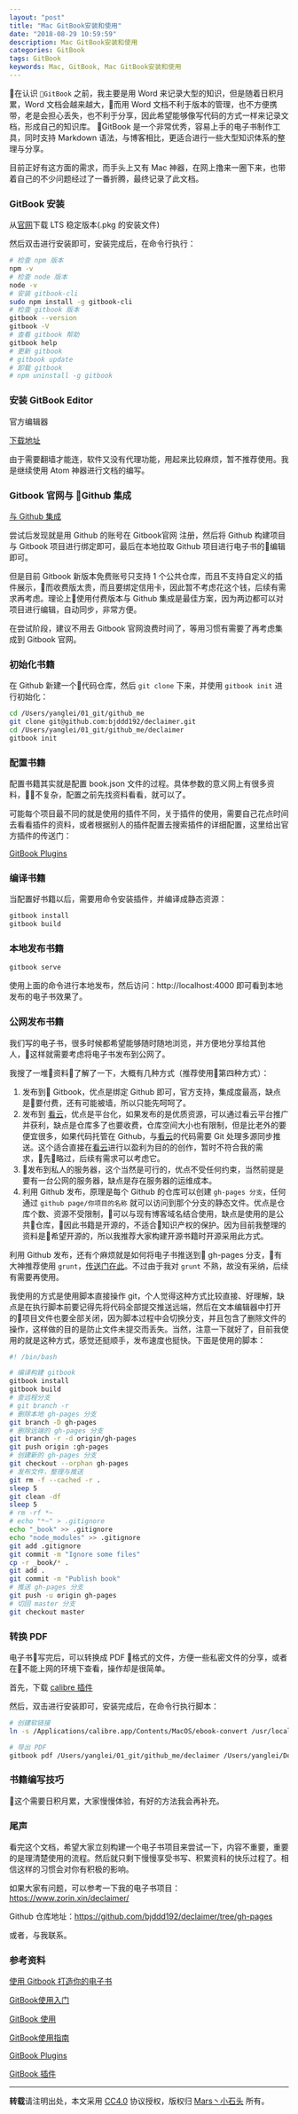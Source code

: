 ```yaml
---
layout: "post"
title: "Mac GitBook安装和使用"
date: "2018-08-29 10:59:59"
description: Mac GitBook安装和使用
categories: GitBook
tags: GitBook
keywords: Mac, GitBook, Mac GitBook安装和使用
---
```


在认识 `GitBook` 之前，我主要是用 Word 来记录大型的知识，但是随着日积月累，Word 文档会越来越大，而用 Word 文档不利于版本的管理，也不方便携带，老是会担心丢失，也不利于分享，因此希望能够像写代码的方式一样来记录文档，形成自己的知识库。

GitBook 是一个非常优秀，容易上手的电子书制作工具，同时支持 Markdown 语法，与博客相比，更适合进行一些大型知识体系的整理与分享。

目前正好有这方面的需求，而手头上又有 Mac 神器，在网上撸来一圈下来，也带着自己的不少问题经过了一番折腾，最终记录了此文档。




### GitBook 安装

从[官网](https://nodejs.org/en/download/)下载 LTS 稳定版本(.pkg 的安装文件)

然后双击进行安装即可，安装完成后，在命令行执行：

```sh
# 检查 npm 版本
npm -v
# 检查 node 版本
node -v
# 安装 gitbook-cli
sudo npm install -g gitbook-cli
# 检查 gitbook 版本
gitbook --version
gitbook -V
# 查看 gitbook 帮助
gitbook help
# 更新 gitbook
# gitbook update
# 卸载 gitbook
# npm uninstall -g gitbook
```

### 安装 GitBook Editor

官方编辑器

[下载地址](https://legacy.gitbook.com/editor)

由于需要翻墙才能连，软件又没有代理功能，用起来比较麻烦，暂不推荐使用。我是继续使用 Atom 神器进行文档的编写。

### Gitbook 官网与 Github 集成

[与 Github 集成](https://docs.gitbook.com/integrations/github)

尝试后发现就是用 Github 的账号在 Gitbook官网 注册，然后将 Github 构建项目与 Gitbook 项目进行绑定即可，最后在本地拉取 Github 项目进行电子书的编辑即可。

但是目前 Gitbook 新版本免费账号只支持 1 个公共仓库，而且不支持自定义的插件展示，而收费版太贵，而且要绑定信用卡，因此暂不考虑花这个钱，后续有需求再考虑。理论上使用付费版本与 Github 集成是最佳方案，因为两边都可以对项目进行编辑，自动同步，非常方便。

在尝试阶段，建议不用去 Gitbook 官网浪费时间了，等用习惯有需要了再考虑集成到 Gitbook 官网。

### 初始化书籍

在 Github 新建一个代码仓库，然后 `git clone` 下来，并使用 `gitbook init` 进行初始化：

```sh
cd /Users/yanglei/01_git/github_me
git clone git@github.com:bjddd192/declaimer.git
cd /Users/yanglei/01_git/github_me/declaimer
gitbook init
```

### 配置书籍

配置书籍其实就是配置 book.json 文件的过程。具体参数的意义网上有很多资料，不复杂，配置之前先找资料看看，就可以了。

可能每个项目最不同的就是使用的插件不同，关于插件的使用，需要自己花点时间去看看插件的资料，或者根据别人的插件配置去搜索插件的详细配置，这里给出官方插件的传送门：

[GitBook Plugins](https://plugins.gitbook.com)

### 编译书籍

当配置好书籍以后，需要用命令安装插件，并编译成静态资源：

```sh
gitbook install
gitbook build
```

### 本地发布书籍

```sh
gitbook serve
```

使用上面的命令进行本地发布，然后访问：http://localhost:4000 即可看到本地发布的电子书效果了。

### 公网发布书籍

我们写的电子书，很多时候都希望能够随时随地浏览，并方便地分享给其他人，这样就需要考虑将电子书发布到公网了。

我搜了一堆资料了解了一下，大概有几种方式（推荐使用第四种方式）：

1. 发布到 Gitbook，优点是绑定 Github 即可，官方支持，集成度最高，缺点是要付费，还有可能被墙，所以只能先呵呵了。
2. 发布到 [看云](https://www.kancloud.cn/)，优点是平台化，如果发布的是优质资源，可以通过看云平台推广并获利，缺点是仓库多了也要收费，仓库空间大小也有限制，但是比老外的要便宜很多，如果代码托管在 Github，与[看云](https://www.kancloud.cn/)的代码需要 Git 处理多源同步推送。这个适合直接在[看云](https://www.kancloud.cn/)进行以盈利为目的的创作，暂时不符合我的需求，先略过，后续有需求可以考虑它。
3. 发布到私人的服务器，这个当然是可行的，优点不受任何约束，当然前提是要有一台公网的服务器，缺点是存在服务器的运维成本。
4. 利用 Github 发布，原理是每个 Github 的仓库可以创建 `gh-pages 分支`，任何通过 `github page/你项目的名称` 就可以访问到那个分支的静态文件。优点是仓库个数、资源不受限制，可以与现有博客域名结合使用，缺点是使用的是公共仓库，因此书籍是开源的，不适合知识产权的保护。因为目前我整理的资料是希望开源的，所以我推荐大家构建开源书籍时开源采用此方式。

利用 Github 发布，还有个麻烦就是如何将电子书推送到 gh-pages 分支，有大神推荐使用 `grunt`，[传送门在此](https://skyao.io/learning-gitbook/publish/github.html)。不过由于我对 `grunt` 不熟，故没有采纳，后续有需要再使用。

我使用的方式是使用脚本直接操作 git，个人觉得这种方式比较直接、好理解，缺点是在执行脚本前要记得先将代码全部提交推送远端，然后在文本编辑器中打开的项目文件也要全部关闭，因为脚本过程中会切换分支，并且包含了删除文件的操作，这样做的目的是防止文件未提交而丢失。当然，注意一下就好了，目前我使用的就是这种方式，感觉还挺顺手，发布速度也挺快。下面是使用的脚本：

```sh
#! /bin/bash

# 编译构建 gitbook
gitbook install
gitbook build
# 查远程分支
# git branch -r
# 删除本地 gh-pages 分支
git branch -D gh-pages
# 删除远端的 gh-pages 分支
git branch -r -d origin/gh-pages
git push origin :gh-pages
# 创建新的 gh-pages 分支
git checkout --orphan gh-pages
# 发布文件，整理与推送
git rm -f --cached -r .
sleep 5
git clean -df
sleep 5
# rm -rf *~
# echo "*~" > .gitignore
echo "_book" >> .gitignore
echo "node_modules" >> .gitignore
git add .gitignore
git commit -m "Ignore some files"
cp -r _book/* .
git add .
git commit -m "Publish book"
# 推送 gh-pages 分支
git push -u origin gh-pages
# 切回 master 分支
git checkout master
```

### 转换 PDF

电子书写完后，可以转换成 PDF 格式的文件，方便一些私密文件的分享，或者在不能上网的环境下查看，操作却是很简单。

首先，下载 [calibre 插件](https://calibre-ebook.com/download_osx)

然后，双击进行安装即可，安装完成后，在命令行执行脚本：

```sh
# 创建软链接
ln -s /Applications/calibre.app/Contents/MacOS/ebook-convert /usr/local/bin

# 导出 PDF
gitbook pdf /Users/yanglei/01_git/github_me/declaimer /Users/yanglei/Downloads/declaimer.pdf
```

### 书籍编写技巧

这个需要日积月累，大家慢慢体验，有好的方法我会再补充。

### 尾声

看完这个文档，希望大家立刻构建一个电子书项目来尝试一下，内容不重要，重要的是理清楚使用的流程。然后就只剩下慢慢享受书写、积累资料的快乐过程了。相信这样的习惯会对你有积极的影响。

如果大家有问题，可以参考一下我的电子书项目：https://www.zorin.xin/declaimer/

Github 仓库地址：https://github.com/bjddd192/declaimer/tree/gh-pages

或者，与我联系。

### 参考资料

[使用 Gitbook 打造你的电子书](https://blog.csdn.net/stu059074244/article/details/77767835)

[GitBook使用入门](https://www.imooc.com/article/details/id/30528)

[GitBook 使用](https://wuxiaolong.gitbooks.io/wuxiaolong/GitBookGuide.html)

[GitBook使用指南](https://www.kancloud.cn/xiaoyulive/gitbook)

[GitBook Plugins](https://plugins.gitbook.com)

[GitBook 插件](http://gitbook.zhangjikai.com/plugins.html)

---

**转载**请注明出处，本文采用 [CC4.0](http://creativecommons.org/licenses/by-nc-nd/4.0/) 协议授权，版权归 [Mars丶小石头](https://www.zorin.xin) 所有。
